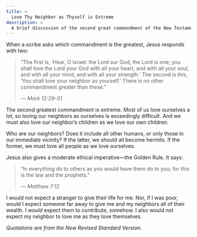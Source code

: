 ```yaml
---
title: >
  Love Thy Neighbor as Thyself is Extreme
description: >
  A brief discussion of the second great commandment of the New Testament.
---
```


When a scribe asks which commandment is the greatest, Jesus responds with two:

<blockquote>
<p>“The first is, ‘Hear, O Israel: the Lord our God, the Lord is one; you shall love the Lord your God with all your heart, and with all your soul, and with all your mind, and with all your strength.’ The second is this, ‘You shall love your neighbor as yourself.’ There is no other commandment greater than these.”</p>
<cite>— Mark 12:29–31</cite>
</blockquote>

The second greatest commandment is extreme. Most of us love ourselves a lot, so loving our neighbors as ourselves is exceedingly difficult. And we must also love our neighbor’s children as we love our own children.

Who are our neighbors? Does it include all other humans, or only those in our immediate vicinity? If the latter, we should all become hermits. If the former, we must love all people as we love ourselves.

Jesus also gives a moderate ethical imperative—the Golden Rule. It says:

<blockquote>
<p>“In everything do to others as you would have them do to you; for this is the law and the prophets.”</p>
<cite>— Matthew 7:12</cite>
</blockquote>

I would not expect a stranger to give their life for me. Nor, if I was poor, would I expect someone far away to give me and my neighbors all of their wealth. I _would_ expect them to contribute, somehow. I also would not expect my neighbor to love me as they love themselves.

_Quotations are from the New Revised Standard Version._

